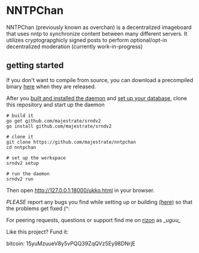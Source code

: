 # NNTPChan #

NNTPChan (previously known as overchan) is a decentralized imageboard that uses nntp to synchronize content between many different servers. It utilizes cryptograpghicly signed posts to perform optional/opt-in decentralized moderation (currently work-in-progress)

## getting started ##

If you don't want to compile from source, you can download a precompiled binary [here](https://github.com/majestrate/srndv2/releases) when they are released.

After you [built and installed the daemon](build-daemon.md) and [set up your database](database-setup.md), clone this repository and start up the daemon

    # build it
    go get github.com/majestrate/srndv2
    go install github.com/majestrate/srndv2

    # clone it
    git clone https://github.com/majestrate/nntpchan
    cd nntpchan

    # set up the workspace
    srndv2 setup

    # run the daemon
    srndv2 run

Then open http://127.0.0.1:18000/ukko.html in your browser.

*PLEASE* report any bugs you find while setting up or building [(here)](https://github.com/majestrate/nntpchan/issues) so that the problems get fixed (^:

For peering requests, questions or support find me on [rizon](https://qchat.rizon.net/?channels=#nntpchan) as \__uguu\__


Like this project? Fund it:

bitcoin: 15yuMzuueV8y5vPQQ39ZqQVz5Ey98DNrjE

